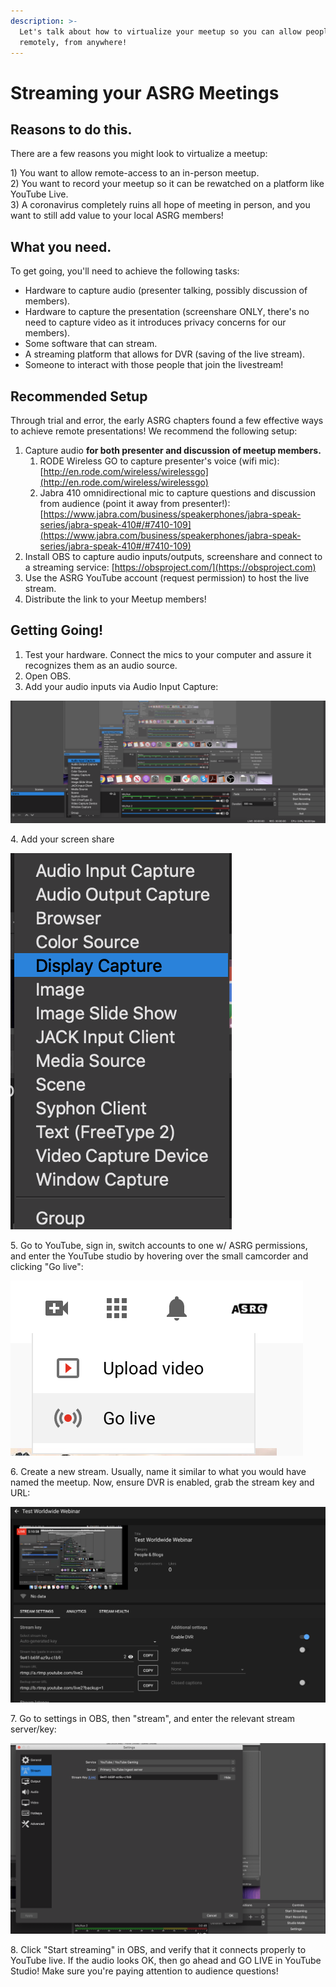 ```yaml
---
description: >-
  Let's talk about how to virtualize your meetup so you can allow people to join
  remotely, from anywhere!
---
```


# Streaming your ASRG Meetings

## Reasons to do this.

There are a few reasons you might look to virtualize a meetup:

1\) You want to allow remote-access to an in-person meetup.\
2\) You want to record your meetup so it can be rewatched on a platform like YouTube Live. \
3\) A coronavirus completely ruins all hope of meeting in person, and you want to still add value to your local ASRG members!&#x20;

## What you need.

To get going, you'll need to achieve the following tasks:

* Hardware to capture audio (presenter talking, possibly discussion of members).&#x20;
* Hardware to capture the presentation (screenshare ONLY, there's no need to capture video as it introduces privacy concerns for our members).&#x20;
* Some software that can stream.&#x20;
* A streaming platform that allows for DVR (saving of the live stream).&#x20;
* Someone to interact with those people that join the livestream!

## Recommended Setup

Through trial and error, the early ASRG chapters found a few effective ways to achieve remote presentations! We recommend the following setup:

1. Capture audio **for both presenter and discussion of meetup members.**
   1. RODE Wireless GO to capture presenter's voice (wifi mic): [http://en.rode.com/wireless/wirelessgo](http://en.rode.com/wireless/wirelessgo)
   2. Jabra 410 omnidirectional mic to capture questions and discussion from audience (point it away from presenter!): [https://www.jabra.com/business/speakerphones/jabra-speak-series/jabra-speak-410#/#7410-109](https://www.jabra.com/business/speakerphones/jabra-speak-series/jabra-speak-410#/#7410-109)
2. Install OBS to capture audio inputs/outputs, screenshare and connect to a streaming service: [https://obsproject.com/](https://obsproject.com)
3. Use the ASRG YouTube account (request permission) to host the live stream.
4. Distribute the link to your Meetup members!

## Getting Going!

1. Test your hardware. Connect the mics to your computer and assure it recognizes them as an audio source.&#x20;
2. Open OBS.&#x20;
3. Add your audio inputs via Audio Input Capture:

![](../.gitbook/assets/image.png)

&#x20;   4\. Add your screen share

![](<../.gitbook/assets/image (1).png>)

&#x20;   5\. Go to YouTube, sign in, switch accounts to one w/ ASRG permissions, and enter the YouTube studio by hovering over the small camcorder and clicking "Go live":

![](<../.gitbook/assets/image (2).png>)

&#x20;  6\. Create a new stream. Usually, name it similar to what you would have named the meetup. Now, ensure DVR is enabled, grab the stream key and URL:

![](<../.gitbook/assets/image (3).png>)

&#x20;   7\. Go to settings in OBS, then "stream", and enter the relevant stream server/key:

![](<../.gitbook/assets/image (4).png>)

&#x20;   8\. Click "Start streaming" in OBS, and verify that it connects properly to YouTube live. If the audio looks OK, then go ahead and GO LIVE in YouTube Studio! Make sure you're paying attention to audience questions!
